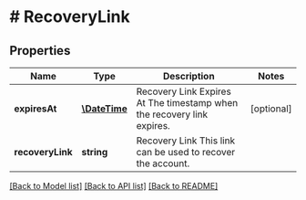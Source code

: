 # # RecoveryLink

## Properties

Name | Type | Description | Notes
------------ | ------------- | ------------- | -------------
**expiresAt** | [**\DateTime**](\DateTime.md) | Recovery Link Expires At  The timestamp when the recovery link expires. | [optional]
**recoveryLink** | **string** | Recovery Link  This link can be used to recover the account. |

[[Back to Model list]](../../README.md#models) [[Back to API list]](../../README.md#endpoints) [[Back to README]](../../README.md)
